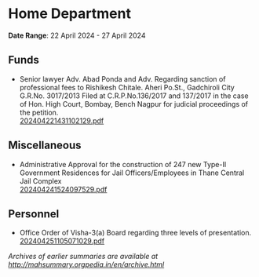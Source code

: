 # Home Department

**Date Range**: 22 April 2024 - 27 April 2024


## Funds
- Senior lawyer Adv. Abad Ponda and Adv. Regarding sanction of professional fees to Rishikesh Chitale. Aheri Po.St., Gadchiroli City G.R.No. 3017/2013 Filed at C.R.P.No.136/2017 and 137/2017 in the case of Hon. High Court, Bombay, Bench Nagpur for judicial proceedings of the petition.\
  [202404221431102129.pdf](https://gr.maharashtra.gov.in/Site/Upload/Government%20Resolutions/English/202404221431102129.pdf)

## Miscellaneous
- Administrative Approval for the construction of 247 new Type-II Government Residences for Jail Officers/Employees in Thane Central Jail Complex\
  [202404241524097529.pdf](https://gr.maharashtra.gov.in/Site/Upload/Government%20Resolutions/English/202404241524097529.pdf)

## Personnel
- Office Order of Visha-3(a) Board regarding three levels of presentation.\
  [202404251105071029.pdf](https://gr.maharashtra.gov.in/Site/Upload/Government%20Resolutions/English/202404251105071029.pdf)


*Archives of earlier summaries are available at http://mahsummary.orgpedia.in/en/archive.html*